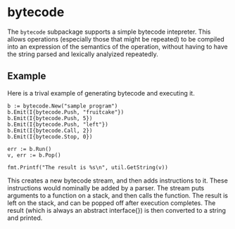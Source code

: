 # bytecode

The `bytecode` subpackage supports a simple bytecode intepreter. This allows operations (especially those that might be
repeated) to be compiled into an expression of the semantics of the operation, without having to have the string 
parsed and lexically analyized repeatedly.

## Example
Here is a trival example of generating bytecode and executing it.

    
    b := bytecode.New("sample program")
    b.Emit(I{bytecode.Push, "fruitcake"})
    b.Emit(I{bytecode.Push, 5})
    b.Emit(I{bytecode.Push, "left"})
    b.Emit(I{bytecode.Call, 2})
    b.Emit(I{bytecode.Stop, 0})

    err := b.Run()
    v, err := b.Pop()

    fmt.Printf("The result is %s\n", util.GetString(v))

This creates a new bytecode stream, and then adds instructions to it. These instructions would nominally
be added by a parser. The stream puts arguments to a function on a stack, and then calls the function. The
result is left on the stack, and can be popped off after execution completes. The result (which is always
an abstract interface{}) is then converted to a string and printed.
